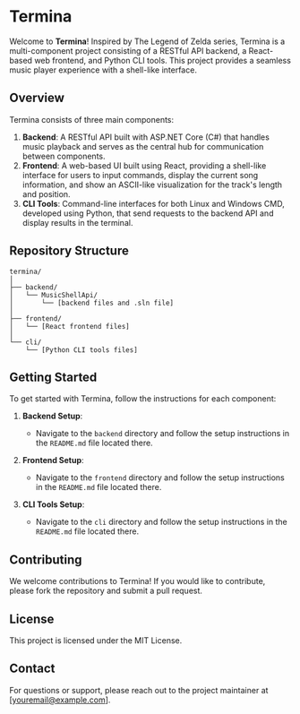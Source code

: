 # Termina

Welcome to **Termina**! Inspired by The Legend of Zelda series, Termina is a multi-component project consisting of a RESTful API backend, a React-based web frontend, and Python CLI tools. This project provides a seamless music player experience with a shell-like interface.

## Overview

Termina consists of three main components:
1. **Backend**: A RESTful API built with ASP.NET Core (C#) that handles music playback and serves as the central hub for communication between components.
2. **Frontend**: A web-based UI built using React, providing a shell-like interface for users to input commands, display the current song information, and show an ASCII-like visualization for the track's length and position.
3. **CLI Tools**: Command-line interfaces for both Linux and Windows CMD, developed using Python, that send requests to the backend API and display results in the terminal.

## Repository Structure

```plaintext
termina/
│
├── backend/
│   └── MusicShellApi/
│       └── [backend files and .sln file]
│
├── frontend/
│   └── [React frontend files]
│
└── cli/
    └── [Python CLI tools files]
```

## Getting Started

To get started with Termina, follow the instructions for each component:

1. **Backend Setup**:
   - Navigate to the `backend` directory and follow the setup instructions in the `README.md` file located there.

2. **Frontend Setup**:
   - Navigate to the `frontend` directory and follow the setup instructions in the `README.md` file located there.

3. **CLI Tools Setup**:
   - Navigate to the `cli` directory and follow the setup instructions in the `README.md` file located there.

## Contributing

We welcome contributions to Termina! If you would like to contribute, please fork the repository and submit a pull request.

## License

This project is licensed under the MIT License.

## Contact

For questions or support, please reach out to the project maintainer at [youremail@example.com].

